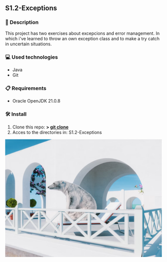 ## S1.2-Exceptions

### 📄 **Description**

This project has two exercises about excepcions and error management. In which i've learned to throw an
own exception class and to make a try catch in uncertain situations.

### 💻 **Used technologies**

- Java
- Git

### 📋 **Requirements**

- Oracle OpenJDK 21.0.8

### 🛠️ **Install**

1. Clone this repo: **>  [git clone](https://github.com/mirexan/S1.2-Exceptions.git)**
2. Acces to the directories in: S1.2-Exceptions

![img.png](img.png)
